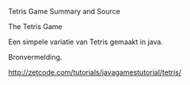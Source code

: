Tetris Game Summary and Source

The Tetris Game

Een simpele variatie van Tetris gemaakt in java.


Bronvermelding.

http://zetcode.com/tutorials/javagamestutorial/tetris/